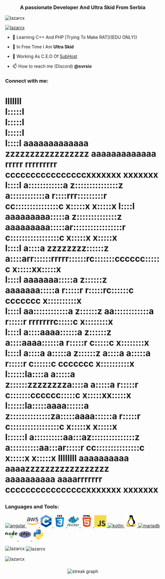 <h3 align="center">A passionate Developer And Ultra Skid From Serbia</h3>

<p align="left"> <img src="https://komarev.com/ghpvc/?username=lazarcx&label=Profile%20views&color=0e75b6&style=flat" alt="lazarcx" /> </p>

<p align="left"> <a href="https://github.com/ryo-ma/github-profile-trophy"><img src="https://github-profile-trophy.vercel.app/?username=lazarcx" alt="lazarcx" /></a> </p>

- 🔭 Learning C++ And PHP [Trying To Make RAT]((EDU ONLY))

- 👯 In Free Time I Am **Ultra Skid**

- 🤝 Working As C.E.O Of [SubHost](www.subhost.xyz)

- 📫 How to reach me (Discord) **@svrsio**

<h3 align="left">Connect with me:</h3>
<p align="left">
</p>

<h1>                                                                                                                        
                                                                                                                        
lllllll                                                                                                                 
l:::::l                                                                                                                 
l:::::l                                                                                                                 
l:::::l                                                                                                                 
 l::::l   aaaaaaaaaaaaa   zzzzzzzzzzzzzzzzz  aaaaaaaaaaaaa  rrrrr   rrrrrrrrr       ccccccccccccccccxxxxxxx      xxxxxxx
 l::::l   a::::::::::::a  z:::::::::::::::z  a::::::::::::a r::::rrr:::::::::r    cc:::::::::::::::c x:::::x    x:::::x 
 l::::l   aaaaaaaaa:::::a z::::::::::::::z   aaaaaaaaa:::::ar:::::::::::::::::r  c:::::::::::::::::c  x:::::x  x:::::x  
 l::::l            a::::a zzzzzzzz::::::z             a::::arr::::::rrrrr::::::rc:::::::cccccc:::::c   x:::::xx:::::x   
 l::::l     aaaaaaa:::::a       z::::::z       aaaaaaa:::::a r:::::r     r:::::rc::::::c     ccccccc    x::::::::::x    
 l::::l   aa::::::::::::a      z::::::z      aa::::::::::::a r:::::r     rrrrrrrc:::::c                  x::::::::x     
 l::::l  a::::aaaa::::::a     z::::::z      a::::aaaa::::::a r:::::r            c:::::c                  x::::::::x     
 l::::l a::::a    a:::::a    z::::::z      a::::a    a:::::a r:::::r            c::::::c     ccccccc    x::::::::::x    
l::::::la::::a    a:::::a   z::::::zzzzzzzza::::a    a:::::a r:::::r            c:::::::cccccc:::::c   x:::::xx:::::x   
l::::::la:::::aaaa::::::a  z::::::::::::::za:::::aaaa::::::a r:::::r             c:::::::::::::::::c  x:::::x  x:::::x  
l::::::l a::::::::::aa:::az:::::::::::::::z a::::::::::aa:::ar:::::r              cc:::::::::::::::c x:::::x    x:::::x 
llllllll  aaaaaaaaaa  aaaazzzzzzzzzzzzzzzzz  aaaaaaaaaa  aaaarrrrrrr                ccccccccccccccccxxxxxxx      xxxxxxx</h1>

<h3 align="left">Languages and Tools:</h3>
<p align="left"> <a href="https://angular.io" target="_blank" rel="noreferrer"> <img src="https://angular.io/assets/images/logos/angular/angular.svg" alt="angular" width="40" height="40"/> </a> <a href="https://aws.amazon.com" target="_blank" rel="noreferrer"> <img src="https://raw.githubusercontent.com/devicons/devicon/master/icons/amazonwebservices/amazonwebservices-original-wordmark.svg" alt="aws" width="40" height="40"/> </a> <a href="https://www.w3schools.com/cpp/" target="_blank" rel="noreferrer"> <img src="https://raw.githubusercontent.com/devicons/devicon/master/icons/cplusplus/cplusplus-original.svg" alt="cplusplus" width="40" height="40"/> </a> <a href="https://www.w3schools.com/css/" target="_blank" rel="noreferrer"> <img src="https://raw.githubusercontent.com/devicons/devicon/master/icons/css3/css3-original-wordmark.svg" alt="css3" width="40" height="40"/> </a> <a href="https://www.docker.com/" target="_blank" rel="noreferrer"> <img src="https://raw.githubusercontent.com/devicons/devicon/master/icons/docker/docker-original-wordmark.svg" alt="docker" width="40" height="40"/> </a> <a href="https://www.w3.org/html/" target="_blank" rel="noreferrer"> <img src="https://raw.githubusercontent.com/devicons/devicon/master/icons/html5/html5-original-wordmark.svg" alt="html5" width="40" height="40"/> </a> <a href="https://developer.mozilla.org/en-US/docs/Web/JavaScript" target="_blank" rel="noreferrer"> <img src="https://raw.githubusercontent.com/devicons/devicon/master/icons/javascript/javascript-original.svg" alt="javascript" width="40" height="40"/> </a> <a href="https://kotlinlang.org" target="_blank" rel="noreferrer"> <img src="https://www.vectorlogo.zone/logos/kotlinlang/kotlinlang-icon.svg" alt="kotlin" width="40" height="40"/> </a> <a href="https://www.linux.org/" target="_blank" rel="noreferrer"> <img src="https://raw.githubusercontent.com/devicons/devicon/master/icons/linux/linux-original.svg" alt="linux" width="40" height="40"/> </a> <a href="https://mariadb.org/" target="_blank" rel="noreferrer"> <img src="https://www.vectorlogo.zone/logos/mariadb/mariadb-icon.svg" alt="mariadb" width="40" height="40"/> </a> <a href="https://nodejs.org" target="_blank" rel="noreferrer"> <img src="https://raw.githubusercontent.com/devicons/devicon/master/icons/nodejs/nodejs-original-wordmark.svg" alt="nodejs" width="40" height="40"/> </a> <a href="https://www.php.net" target="_blank" rel="noreferrer"> <img src="https://raw.githubusercontent.com/devicons/devicon/master/icons/php/php-original.svg" alt="php" width="40" height="40"/> </a> <a href="https://www.python.org" target="_blank" rel="noreferrer"> <img src="https://raw.githubusercontent.com/devicons/devicon/master/icons/python/python-original.svg" alt="python" width="40" height="40"/> </a> </p>

<p><img align="left" src="https://github-readme-stats.vercel.app/api/top-langs?username=lazarcx&show_icons=true&locale=en&layout=compact" alt="lazarcx" /></p>

<p>&nbsp;<img align="center" src="https://github-readme-stats.vercel.app/api?username=lazarcx&show_icons=true&locale=en" alt="lazarcx" /></p>

<p><img align="center" src="https://github-readme-streak-stats.herokuapp.com/?user=lazarcx&" alt="lazarcx" /></p>


###

<div align="center">
  <img src="https://streak-stats.demolab.com?user=maurodesouza&locale=en&mode=daily&theme=dark&hide_border=false&border_radius=5&order=3" height="220" alt="streak graph"  />
</div>

###
